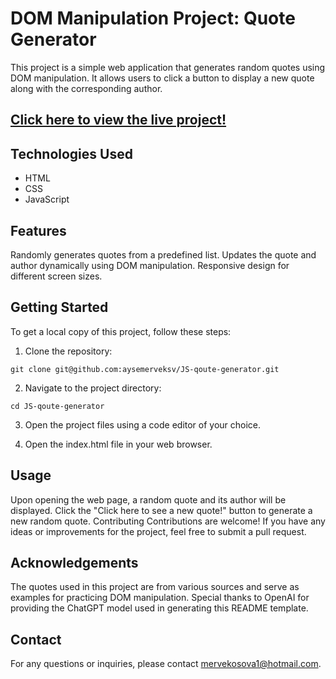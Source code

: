 # DOM Manipulation Project: Quote Generator
This project is a simple web application that generates random quotes using DOM manipulation. It allows users to click a button to display a new quote along with the corresponding author.

##  [Click here to view the live project!](http://127.0.0.1:3000/index.html)


## Technologies Used
- HTML
- CSS
- JavaScript

## Features
Randomly generates quotes from a predefined list.
Updates the quote and author dynamically using DOM manipulation.
Responsive design for different screen sizes.

## Getting Started
To get a local copy of this project, follow these steps:

1. Clone the repository:

```git clone git@github.com:aysemerveksv/JS-qoute-generator.git```

2. Navigate to the project directory:

```cd JS-qoute-generator```

3. Open the project files using a code editor of your choice.

4. Open the index.html file in your web browser.

## Usage
Upon opening the web page, a random quote and its author will be displayed.
Click the "Click here to see a new quote!" button to generate a new random quote.
Contributing
Contributions are welcome! If you have any ideas or improvements for the project, feel free to submit a pull request.


## Acknowledgements
The quotes used in this project are from various sources and serve as examples for practicing DOM manipulation.
Special thanks to OpenAI for providing the ChatGPT model used in generating this README template.

## Contact

For any questions or inquiries, please contact mervekosova1@hotmail.com.






